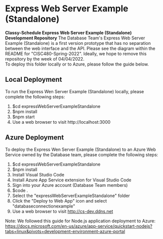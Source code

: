 # Express Web Server Example (Standalone)
**Classy-Schedule Express Web Server Example (Standalone) Development Repository**
The Database Team's Express Web Server Example (Standalone) is a first version prototype that has no separation between the web interface and the API. Please see the diagram within the README for "CISC480-Spring-2022". Ideally, we hope to remove this repository by the week of 04/04/2022.
</br>
To deploy this folder locally or to Azure, please follow the guide below.

## Local Deployment
To run the Express Wen Server Example (Standalone) locally, please complete the following steps:
1. $cd expressWebServerExampleStandalone
2. $npm install
3. $npm start
4. Use a web browser to visit http://localhost:3000

## Azure Deployment
To deploy the Express Wen Server Example (Standalone) to an Azure Web Service owned by the Database team, please complete the following steps:
1. $cd expressWebServerExampleStandalone
2. $npm install
3. Install Visual Studio Code
4. Install Azure App Service extension for Visual Studio Code
5. Sign into your Azure account (Database Team members)
6. $code .
7. Select the "expressWebServerExampleStandalone" folder
8. Click the "Deploy to Web App" icon and select "databaseconnectionexample"
9. Use a web browser to visit http://cs-dev.ddns.net

Note: We followed this guide for Node.js application deployment to Azure: https://docs.microsoft.com/en-us/azure/app-service/quickstart-nodejs?tabs=linux&pivots=development-environment-azure-portal
